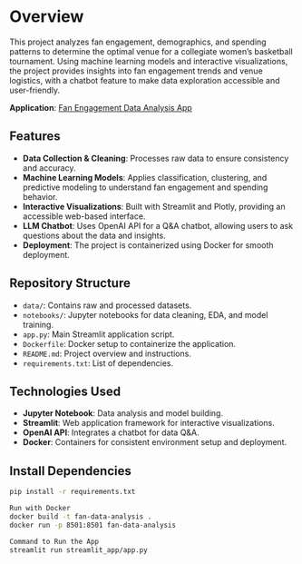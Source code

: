 # Overview
This project analyzes fan engagement, demographics, and spending patterns to determine the optimal venue for a collegiate women’s basketball tournament. Using machine learning models and interactive visualizations, the project provides insights into fan engagement trends and venue logistics, with a chatbot feature to make data exploration accessible and user-friendly.

**Application**: [Fan Engagement Data Analysis App](https://kagr-fan-engagement-data-analysis-tv8a3aqztwsfjntmasqw34.streamlit.app/)

## Features
- **Data Collection & Cleaning**: Processes raw data to ensure consistency and accuracy.
- **Machine Learning Models**: Applies classification, clustering, and predictive modeling to understand fan engagement and spending behavior.
- **Interactive Visualizations**: Built with Streamlit and Plotly, providing an accessible web-based interface.
- **LLM Chatbot**: Uses OpenAI API for a Q&A chatbot, allowing users to ask questions about the data and insights.
- **Deployment**: The project is containerized using Docker for smooth deployment.

## Repository Structure
- `data/`: Contains raw and processed datasets.
- `notebooks/`: Jupyter notebooks for data cleaning, EDA, and model training.
- `app.py`: Main Streamlit application script.
- `Dockerfile`: Docker setup to containerize the application.
- `README.md`: Project overview and instructions.
- `requirements.txt`: List of dependencies.

## Technologies Used
- **Jupyter Notebook**: Data analysis and model building.
- **Streamlit**: Web application framework for interactive visualizations.
- **OpenAI API**: Integrates a chatbot for data Q&A.
- **Docker**: Containers for consistent environment setup and deployment.

## Install Dependencies
```bash
pip install -r requirements.txt

Run with Docker
docker build -t fan-data-analysis .
docker run -p 8501:8501 fan-data-analysis

Command to Run the App
streamlit run streamlit_app/app.py
